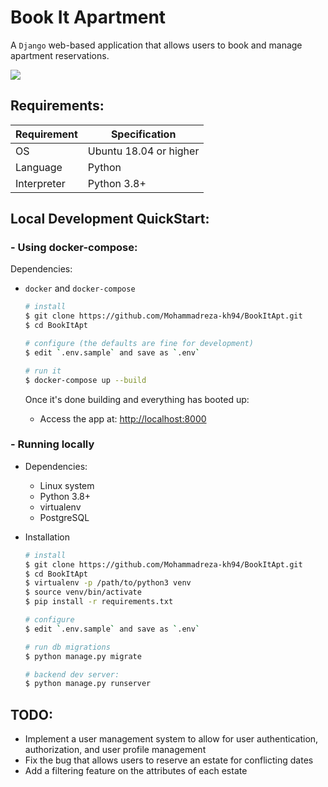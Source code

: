# Book It Apartment

A `Django` web-based application that allows users to book and manage apartment reservations.

![](./static/Screen%20Recording%202023-04-15%20at%2014.05.28.gif)

## Requirements:

| Requirement | Specification          |
| ----------- | ---------------------- |
| OS          | Ubuntu 18.04 or higher |
| Language    | Python                 |
| Interpreter | Python 3.8+            |

## Local Development QuickStart:

### - Using docker-compose:

Dependencies:

- `docker` and `docker-compose`

  ```bash
  # install
  $ git clone https://github.com/Mohammadreza-kh94/BookItApt.git
  $ cd BookItApt

  # configure (the defaults are fine for development)
  $ edit `.env.sample` and save as `.env`

  # run it
  $ docker-compose up --build
  ```

  Once it's done building and everything has booted up:

  - Access the app at: [http://localhost:8000](http://localhost:8000)

### - Running locally

- Dependencies:

  - Linux system
  - Python 3.8+
  - virtualenv
  - PostgreSQL

- Installation

  ```bash
  # install
  $ git clone https://github.com/Mohammadreza-kh94/BookItApt.git
  $ cd BookItApt
  $ virtualenv -p /path/to/python3 venv
  $ source venv/bin/activate
  $ pip install -r requirements.txt

  # configure
  $ edit `.env.sample` and save as `.env`

  # run db migrations
  $ python manage.py migrate

  # backend dev server:
  $ python manage.py runserver
  ```

## TODO:
- Implement a user management system to allow for user authentication, authorization, and user profile management
- Fix the bug that allows users to reserve an estate for conflicting dates
- Add a filtering feature on the attributes of each estate